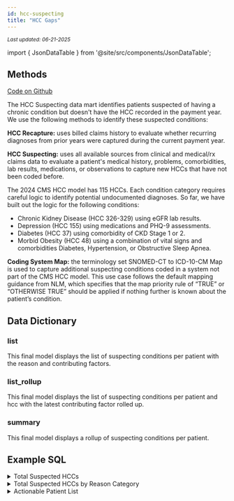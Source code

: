 ```yaml
---
id: hcc-suspecting
title: "HCC Gaps"
---
```

<div style={{ marginTop: "-2rem", marginBottom: "1.5rem" }}>
  <small><em>Last updated: 06-21-2025</em></small>
</div>

import { JsonDataTable } from '@site/src/components/JsonDataTable';

## Methods

[Code on Github](https://github.com/tuva-health/tuva/tree/main/models/hcc_suspecting)

The HCC Suspecting data mart identifies patients suspected of having a chronic 
condition but doesn't have the HCC recorded in the payment year. We use 
the following methods to identify these suspected conditions:

**HCC Recapture:** uses billed claims history to evaluate whether recurring 
diagnoses from prior years were captured during the current payment year.

**HCC Suspecting:** uses all available sources from clinical and medical/rx claims data to 
evaluate a patient's medical history, problems, comorbidities, lab results, 
medications, or observations to capture new HCCs that have not been coded 
before.

The 2024 CMS HCC model has 115 HCCs. Each condition category requires careful 
logic to identify potential undocumented diagnoses. So far, we have built out 
the logic for the following conditions:

* Chronic Kidney Disease (HCC 326-329) using eGFR lab results.
* Depression (HCC 155) using medications and PHQ-9 assessments.
* Diabetes (HCC 37) using comorbidity of CKD Stage 1 or 2.
* Morbid Obesity (HCC 48) using a combination of vital signs and 
  comorbidities Diabetes, Hypertension, or  Obstructive Sleep Apnea.

**Coding System Map:** the terminology set SNOMED-CT to ICD-10-CM Map is used to 
capture additional suspecting conditions coded in a system not part of the CMS 
HCC model. This use case follows the default mapping guidance from NLM, which 
specifies that the map priority rule of “TRUE” or “OTHERWISE TRUE” should be 
applied if nothing further is known about the patient’s condition.

## Data Dictionary

### list

This final model displays the list of suspecting conditions per patient with 
the reason and contributing factors.

<JsonDataTable  jsonPath="nodes.model\.the_tuva_project\.hcc_suspecting__list.columns" />

### list_rollup

This final model displays the list of suspecting conditions per patient and 
hcc with the latest contributing factor rolled up.

<JsonDataTable  jsonPath="nodes.model\.the_tuva_project\.hcc_suspecting__list_rollup.columns" />

### summary

This final model displays a rollup of suspecting conditions per patient.

<JsonDataTable  jsonPath="nodes.model\.the_tuva_project\.hcc_suspecting__summary.columns" />

## Example SQL

<details>
  <summary>Total Suspected HCCs</summary>

```sql
select
      hcc_code
    , hcc_description
    , count(*) as gap_count
from hcc_suspecting.list
group by
      hcc_code
    , hcc_description
order by
      hcc_code
    , hcc_description;
```
</details>

<details>
  <summary>Total Suspected HCCs by Reason Category</summary>

```sql
select
      reason
    , count(*) as gap_count
from hcc_suspecting.list
group by reason
order by reason;
```
</details>

<details>
  <summary>Actionable Patient List</summary>

```sql
select
      person_id
    , patient_birth_date
    , patient_age
    , patient_sex
    , suspecting_gaps
from hcc_suspecting.summary
order by suspecting_gaps desc;
```
</details>
